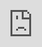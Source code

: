 ```yaml
---
layout: post
published: true
title: Lab 1
image: http://www.fredonia.edu/pr/virtual360/science_center/2014_05/images/4_o_2.jpg
---
```

<iframe style="position:fixed; top:0px; left:0px; bottom:0px; right:0px; width:100%; height:100%; border:none; margin:0; padding:0; overflow:hidden; z-index:999999;" src="http://www.fredonia.edu/pr/virtual360/science_center/2014_05/4.html" frameBorder="0">If you see nothing here, your browser may be out of date.</iframe>

